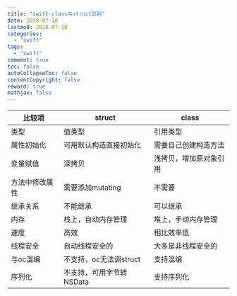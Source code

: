 ```yaml
---
title: "swift-class与struct区别"
date: 2018-07-18
lastmod: 2018-07-18
categories:
  - "swift"
tags:
  - "swift"
comment: true
toc: false
autoCollapseToc: false
contentCopyright: false
reward: true
mathjax: false
---
```



|比较项|struct|class|
| ------------ |-----------|------ |
| 类型|值类型|引用类型|
| 属性初始化|可用默认构造直接初始化|需要自己创建构造方法|
|变量赋值|深拷贝|浅拷贝，增加原对象引用
|方法中修改属性|需要添加mutating |不需要
|继承关系|不能继承|可以继承
|内存|栈上，自动内存管理|堆上，手动内存管理
|速度|高效|相比效率低
|线程安全|自动线程安全的|大多是非线程安全的
|与oc混编|不支持，oc无法调struct|支持混编
|序列化|不支持，可用字节转NSData|支持序列化